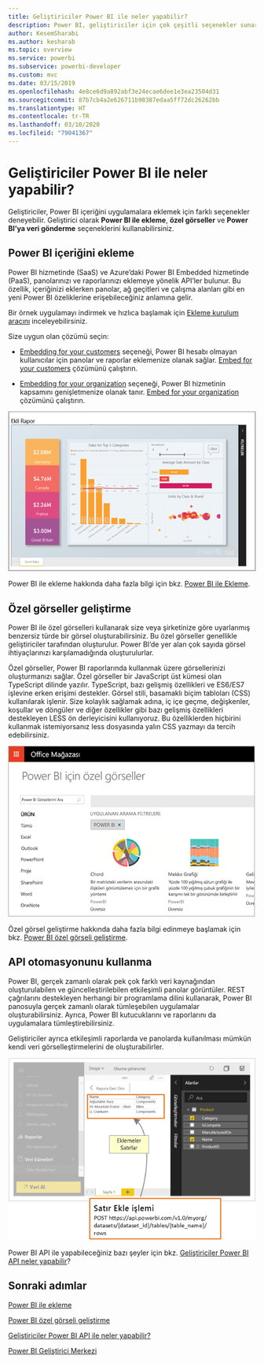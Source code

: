 ```yaml
---
title: Geliştiriciler Power BI ile neler yapabilir?
description: Power BI, geliştiriciler için çok çeşitli seçenekler sunar. Ekleme, özel görseller ve akış veri kümeleri bu seçenekler arasında yer almaktadır.
author: KesemSharabi
ms.author: kesharab
ms.topic: overview
ms.service: powerbi
ms.subservice: powerbi-developer
ms.custom: mvc
ms.date: 03/15/2019
ms.openlocfilehash: 4e8ce6d9a892abf3e24ecae6dee1e3ea23504d31
ms.sourcegitcommit: 87b7cb4a2e626711b98387edaa5ff72dc26262bb
ms.translationtype: HT
ms.contentlocale: tr-TR
ms.lasthandoff: 03/10/2020
ms.locfileid: "79041367"
---
```

# <a name="what-can-developers-do-with-power-bi"></a>Geliştiriciler Power BI ile neler yapabilir?

Geliştiriciler, Power BI içeriğini uygulamalara eklemek için farklı seçenekler deneyebilir. Geliştirici olarak **Power BI ile ekleme**, **özel görseller** ve **Power BI’ya veri gönderme** seçeneklerini kullanabilirsiniz.

## <a name="embedding-power-bi-content"></a>Power BI içeriğini ekleme

Power BI hizmetinde (SaaS) ve Azure’daki Power BI Embedded hizmetinde (PaaS), panolarınızı ve raporlarınızı eklemeye yönelik API’ler bulunur. Bu özellik, içeriğinizi eklerken panolar, ağ geçitleri ve çalışma alanları gibi en yeni Power BI özeliklerine erişebileceğiniz anlamına gelir.

Bir örnek uygulamayı indirmek ve hızlıca başlamak için [Ekleme kurulum aracını](https://aka.ms/embedsetup) inceleyebilirsiniz.

Size uygun olan çözümü seçin:

* [Embedding for your customers](embedding.md#embedding-for-your-customers) seçeneği, Power BI hesabı olmayan kullanıcılar için panolar ve raporlar eklemenize olanak sağlar. [Embed for your customers](https://aka.ms/embedsetup/AppOwnsData) çözümünü çalıştırın.

* [Embedding for your organization](embedding.md#embedding-for-your-organization) seçeneği, Power BI hizmetinin kapsamını genişletmenize olanak tanır. [Embed for your organization](https://aka.ms/embedsetup/UserOwnsData) çözümünü çalıştırın.

![PBIE örneği](media/what-can-you-do/what-can-you-do-02.png)

Power BI ile ekleme hakkında daha fazla bilgi için bkz. [Power BI ile Ekleme](embedding.md).

## <a name="developing-custom-visuals"></a>Özel görseller geliştirme

Power BI ile özel görselleri kullanarak size veya şirketinize göre uyarlanmış benzersiz türde bir görsel oluşturabilirsiniz. Bu özel görseller genellikle geliştiriciler tarafından oluşturulur. Power BI’de yer alan çok sayıda görsel ihtiyaçlarınızı karşılamadığında oluşturulurlar.

Özel görseller, Power BI raporlarında kullanmak üzere görsellerinizi oluşturmanızı sağlar. Özel görseller bir JavaScript üst kümesi olan TypeScript dilinde yazılır. TypeScript, bazı gelişmiş özellikleri ve ES6/ES7 işlevine erken erişimi destekler. Görsel stili, basamaklı biçim tabloları (CSS) kullanılarak işlenir. Size kolaylık sağlamak adına, iç içe geçme, değişkenler, koşullar ve döngüler ve diğer özellikler gibi bazı gelişmiş özellikleri destekleyen LESS ön derleyicisini kullanıyoruz. Bu özelliklerden hiçbirini kullanmak istemiyorsanız less dosyasında yalın CSS yazmayı da tercih edebilirsiniz.

![CV örneği](media/what-can-you-do/powerbi-custom-visual-store.png)

Özel görsel geliştirme hakkında daha fazla bilgi edinmeye başlamak için bkz. [Power BI özel görseli geliştirme](visuals/custom-visual-develop-tutorial.md).

## <a name="using-api-automation"></a>API otomasyonunu kullanma

Power BI, gerçek zamanlı olarak pek çok farklı veri kaynağından oluşturulabilen ve güncelleştirilebilen etkileşimli panolar görüntüler. REST çağrılarını destekleyen herhangi bir programlama dilini kullanarak, Power BI panosuyla gerçek zamanlı olarak tümleşebilen uygulamalar oluşturabilirsiniz. Ayrıca, Power BI kutucuklarını ve raporlarını da uygulamalara tümleştirebilirsiniz.

Geliştiriciler ayrıca etkileşimli raporlarda ve panolarda kullanılması mümkün kendi veri görselleştirmelerini de oluşturabilirler.

![Veri örneği gönderme](media/what-can-you-do/powerbi-push-data.png)

Power BI API ile yapabileceğiniz bazı şeyler için bkz. [Geliştiriciler Power BI API neler yapabilir](automation/overview-of-power-bi-rest-api.md)?

## <a name="next-steps"></a>Sonraki adımlar

[Power BI ile ekleme](embedding.md)  

[Power BI özel görseli geliştirme](https://microsoft.github.io/PowerBI-visuals/docs/step-by-step-lab/developing-a-power-bi-custom-visual/)

[Geliştiriciler Power BI API ile neler yapabilir?](automation/overview-of-power-bi-rest-api.md)

[Power BI Geliştirici Merkezi](https://powerbi.microsoft.com/developers/)